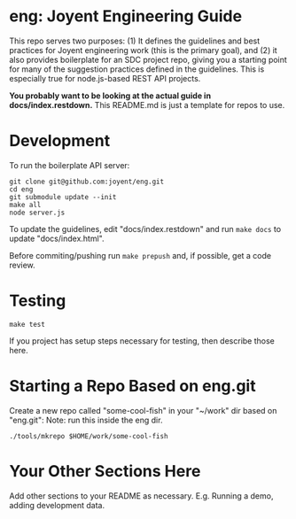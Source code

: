 <!--
    This Source Code Form is subject to the terms of the Mozilla Public
    License, v. 2.0. If a copy of the MPL was not distributed with this
    file, You can obtain one at http://mozilla.org/MPL/2.0/.
-->

<!--
    Copyright (c) 2014, Joyent, Inc.
-->

# eng: Joyent Engineering Guide

This repo serves two purposes: (1) It defines the guidelines and best
practices for Joyent engineering work (this is the primary goal), and (2) it
also provides boilerplate for an SDC project repo, giving you a starting
point for many of the suggestion practices defined in the guidelines. This is
especially true for node.js-based REST API projects.

**You probably want to be looking at the actual guide in docs/index.restdown.**
This README.md is just a template for repos to use.


# Development

To run the boilerplate API server:

    git clone git@github.com:joyent/eng.git
    cd eng
    git submodule update --init
    make all
    node server.js

To update the guidelines, edit "docs/index.restdown" and run `make docs`
to update "docs/index.html".

Before commiting/pushing run `make prepush` and, if possible, get a code
review.



# Testing

    make test

If you project has setup steps necessary for testing, then describe those
here.


# Starting a Repo Based on eng.git

Create a new repo called "some-cool-fish" in your "~/work" dir based on "eng.git":
Note: run this inside the eng dir.

    ./tools/mkrepo $HOME/work/some-cool-fish


# Your Other Sections Here

Add other sections to your README as necessary. E.g. Running a demo, adding
development data.



